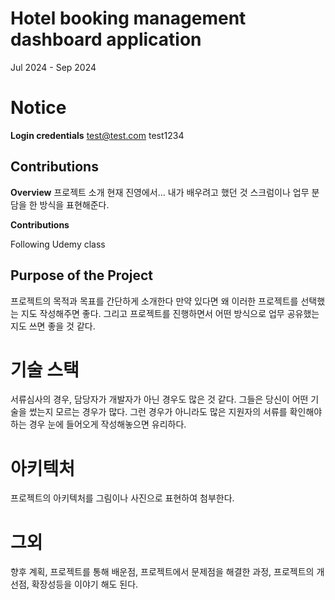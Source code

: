 # Hotel booking management dashboard application

Jul 2024 - Sep 2024  


# Notice

**Login credentials**
test@test.com
test1234

## Contributions

**Overview**
프로젝트 소개
현재 진영에서... 내가 배우려고 했던 것
스크럼이나 업무 분담을 한 방식을 표현해준다.

**Contributions**

Following Udemy class

## Purpose of the Project

프로젝트의 목적과 목표를 간단하게 소개한다 만약 있다면 왜 이러한 프로젝트를 선택했는 지도 작성해주면 좋다. 그리고 프로젝트를 진행하면서 어떤 방식으로 업무 공유했는지도 쓰면 좋을 것 같다.

# 기술 스택

서류심사의 경우, 담당자가 개발자가 아닌 경우도 많은 것 같다. 그들은 당신이 어떤 기술을 썼는지 모르는 경우가 많다. 그런 경우가 아니라도 많은 지원자의 서류를 확인해야 하는 경우 눈에 들어오게 작성해놓으면 유리하다.

# 아키텍처

프로젝트의 아키텍처를 그림이나 사진으로 표현하여 첨부한다.

# 그외

향후 계획, 프로젝트를 통해 배운점, 프로젝트에서 문제점을 해결한 과정, 프로젝트의 개선점, 확장성등을 이야기 해도 된다.
